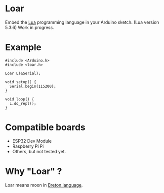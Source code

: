 # Loar
Embed the [Lua](https://www.lua.org/) programming language in your Arduino sketch.
(Lua version 5.3.6)
Work in progress.

# Example

```
#include <Arduino.h>
#include <loar.h>

Loar L(&Serial);

void setup() {
  Serial.begin(115200);
}

void loop() {
  L.do_repl();
}
```

# Compatible boards
- ESP32 Dev Module
- Raspberry Pi Pi
- Others, but not tested yet.

# Why "Loar" ?
Loar means moon in [Breton language](https://en.wikipedia.org/wiki/Breton_language).